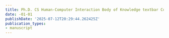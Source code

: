 ```yaml
---
title: Ph.D. CS Human-Computer Interaction Body of Knowledge textbar College of Computing
date: -01-01
publishDate: '2025-07-12T20:29:44.262425Z'
publication_types:
- manuscript
---
```

